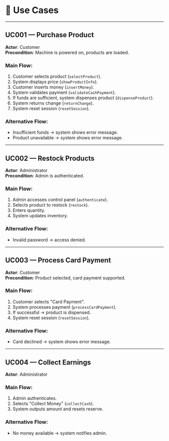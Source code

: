 # 🎯 Use Cases

---

## UC001 — Purchase Product

**Actor**: Customer  
**Precondition**: Machine is powered on, products are loaded.

### Main Flow:

1. Customer selects product (`selectProduct`).
2. System displays price (`showProductInfo`).
3. Customer inserts money (`insertMoney`).
4. System validates payment (`validateCashPayment`).
5. If funds are sufficient, system dispenses product (`dispenseProduct`).
6. System returns change (`returnChange`).
7. System reset session (`resetSession`).

### Alternative Flow:

- Insufficient funds → system shows error message.
- Product unavailable → system shows error message.

---

## UC002 — Restock Products

**Actor**: Administrator  
**Precondition**: Admin is authenticated.

### Main Flow:

1. Admin accesses control panel (`authenticate`).
2. Selects product to restock (`restock`).
3. Enters quantity.
4. System updates inventory.

### Alternative Flow:

- Invalid password → access denied.

---

## UC003 — Process Card Payment

**Actor**: Customer  
**Precondition**: Product selected, card payment supported.

### Main Flow:

1. Customer selects "Card Payment".
2. System processes payment (`processCardPayment`).
3. If successful → product is dispensed.
4. System reset session (`resetSession`).

### Alternative Flow:

- Card declined → system shows error message.

---

## UC004 — Collect Earnings

**Actor**: Administrator

### Main Flow:

1. Admin authenticates.
2. Selects "Collect Money" (`collectCash`).
3. System outputs amount and resets reserve.

### Alternative Flow:

- No money available → system notifies admin.